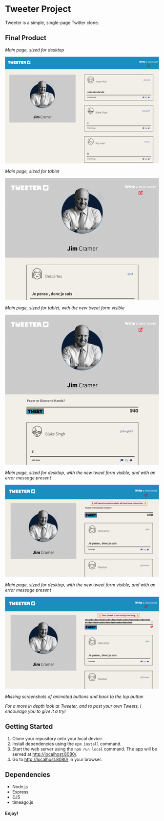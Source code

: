 # Tweeter Project

Tweeter is a simple, single-page Twitter clone.

## Final Product

_Main page, sized for desktop_

!["Screenshot main page in desktop size"](https://github.com/jhoangqm/tweeter/blob/main/docs/desktopsize.png?raw=true)

_Main page, sized for tablet_

!["Screenshot of main page in tablet size"](https://github.com/jhoangqm/tweeter/blob/main/docs/scaletoscreen.png?raw=true)

_Main page, sized for tablet, with the new tweet form visible_

!["Screenshot of main page with toggled new tweet form"](https://github.com/jhoangqm/tweeter/blob/main/docs/scaletotablet.png?raw=true)

_Main page, sized for desktop, with the new tweet form visible, and with an error message present_

!["Screenshot of main page with invalid tweet length error message"](https://github.com/jhoangqm/tweeter/blob/main/docs/textValidationNoChar.png?raw=true)

_Main page, sized for desktop, with the new tweet form visible, and with an error message present_

!["Screenshot of main page with invalid tweet length error message"](https://github.com/jhoangqm/tweeter/blob/main/docs/textValidationTooLong.png?raw=true)

_Missing screenshots of animated buttons and back to the top button_

_For a more in depth look at Tweeter, and to post your own Tweets, I encourage you to give it a try!_

## Getting Started

1. Clone your repository onto your local device.
2. Install dependencies using the `npm install` command.
3. Start the web server using the `npm run local` command. The app will be served at <http://localhost:8080/>.
4. Go to <http://localhost:8080/> in your browser.

## Dependencies

- Node.js
- Express
- EJS
- timeago.js

#### Enjoy!
